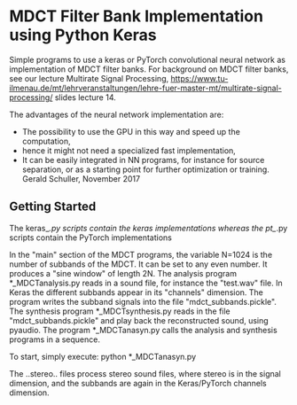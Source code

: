 # MDCT Filter Bank Implementation using Python Keras 

Simple programs to use a keras or PyTorch convolutional neural network as implementation of MDCT filter banks.
For background on MDCT filter banks, see our lecture Multirate Signal Processing, 
https://www.tu-ilmenau.de/mt/lehrveranstaltungen/lehre-fuer-master-mt/multirate-signal-processing/
slides lecture 14.

The advantages of the neural network implementation are: 
* The possibility to use the GPU in this way and speed up the computation, 
* hence it might not need a specialized fast implementation,
* It can be easily integrated in NN programs, for instance for source separation, or as a starting point for further optimization or training.
Gerald Schuller, November 2017

## Getting Started
The keras_*.py scripts contain the keras implementations whereas the pt_*.py scripts contain the PyTorch implementations

In the "main" section of the MDCT programs, the variable N=1024 is the number of subbands of the MDCT. It can be set to any even number.
It produces a "sine window" of length 2N.
The analysis program *_MDCTanalysis.py reads in a sound file, for instance the "test.wav" file. In Keras the different subbands appear in its "channels" dimension.
The program writes the subband signals into the file "mdct_subbands.pickle".
The synthesis program *_MDCTsynthesis.py reads in the file "mdct_subbands.pickle" and play back the reconstructed sound, using pyaudio.
The program *_MDCTanasyn.py calls the analysis and synthesis programs in a sequence.

To start, simply execute:
python *_MDCTanasyn.py

The ..stereo.. files process stereo sound files, where stereo is in the signal dimension, and the subbands are again in the Keras/PyTorch channels dimension. 


